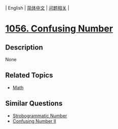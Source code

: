 
| English | [简体中文](README.md) | [问题相关](QUESTION.md) |
# [1056. Confusing Number](https://leetcode-cn.com/problems/confusing-number/)
## Description
None
## Related Topics
- [Math](https://leetcode-cn.com/tag/math)
## Similar Questions
- [Strobogrammatic Number](../0246/README_EN.md)
- [Confusing Number II](../None/README_EN.md)
